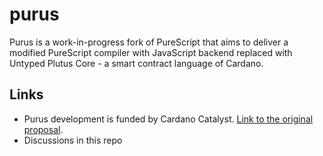 # purus

Purus is a work-in-progress fork of PureScript that aims to deliver a modified PureScript compiler with JavaScript backend replaced with Untyped Plutus Core - a smart contract language of Cardano.

## Links

- Purus development is funded by Cardano Catalyst. [Link to the original proposal](https://cardano.ideascale.com/c/idea/105745).
- Discussions in this repo
